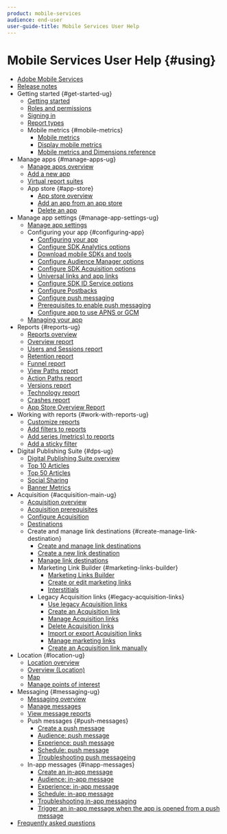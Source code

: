 ```yaml
---
product: mobile-services
audience: end-user
user-guide-title: Mobile Services User Help
---
```


# Mobile Services User Help {#using}

+ [Adobe Mobile Services](home.md)
+ [Release notes](whatsnew.md)
+ Getting started {#get-started-ug}
  + [Getting started](gs/gs.md)
  + [Roles and permissions](gs/c-mob-roles-and-permissions.md)
  + [Signing in](gs/gs-signin.md)
  + [Report types](gs/reports-types.md)
  + Mobile metrics {#mobile-metrics}
    + [Mobile metrics](gs/metrics/metrics.md)
    + [Display mobile metrics](gs/metrics/overview.md)
    + [Mobile metrics and Dimensions reference](gs/metrics/metrics-reference.md)
+ Manage apps {#manage-apps-ug}
  + [Manage apps overview](manage-apps/manage-apps.md)
  + [Add a new app](manage-apps/t-new-app.md)
  + [Virtual report suites](manage-apps/c-mob-vrs.md)
  + App store {#app-store}
    + [App store overview](manage-apps/c-app-store/c-app-store.md)
    + [Add an app from an app store](manage-apps/c-app-store/t-app-store-app.md)
    + [Delete an app](manage-apps/t-delete-apps.md)
+ Manage app settings {#manage-app-settings-ug}
  + [Manage app settings](c-manage-app-settings/c-manage-app-settings.md)
  + Configuring your app {#configuring-app}
    + [Configuring your app](c-manage-app-settings/c-mob-confg-app/c-mob-confg-app.md)
    + [Configure SDK Analytics options](c-manage-app-settings/c-mob-confg-app/t-config-analytics/t-config-analytics.md)
    + [Download mobile SDKs and tools](c-manage-app-settings/c-mob-confg-app/t-config-analytics/download-sdk.md)
    + [Configure Audience Manager options](c-manage-app-settings/c-mob-confg-app/t-config-aam.md)
    + [Configure SDK Acquisition options](c-manage-app-settings/c-mob-confg-app/t-config-acquisition.md)
    + [Universal links and app links](c-manage-app-settings/c-mob-confg-app/c-universal-app-links.md)
    + [Configure SDK ID Service options](c-manage-app-settings/c-mob-confg-app/t-config-visitor.md)
    + [Configure Postbacks](c-manage-app-settings/c-mob-confg-app/signals.md)
    + [Configure push messaging](c-manage-app-settings/c-mob-confg-app/configure-push-messaging/configure-push-messaging.md)
    + [Prerequisites to enable push messaging](c-manage-app-settings/c-mob-confg-app/configure-push-messaging/prerequisites-push-messaging.md)
    + [Configure app to use APNS or GCM](c-manage-app-settings/c-mob-confg-app/configure-push-messaging/configure-app-apns-gcm.md)
  + [Managing your app](c-manage-app-settings/c-mob-manage-app.md)
+ Reports {#reports-ug}
  + [Reports overview](usage/usage.md)
  + [Overview report](usage/usage-overview.md)
  + [Users and Sessions report](usage/users-sessions.md)
  + [Retention report](usage/reports-retention.md)
  + [Funnel report](usage/reports-funnel.md)
  + [View Paths report](usage/reports-view-paths.md)
  + [Action Paths report](usage/reports-action-paths.md)
  + [Versions report](usage/c-reports-versions.md)
  + [Technology report](usage/reports-technology.md)
  + [Crashes report](usage/c-crashes.md)
  + [App Store Overview Report](usage/c-app-store-store-performance.md)
+ Working with reports {#work-with-reports-ug}
  + [Customize reports](usage/reports-customize/reports-customize.md)
  + [Add filters to reports](usage/reports-customize/t-reports-customize.md)
  + [Add series (metrics) to reports](usage/reports-customize/t-reports-series.md)
  + [Add a sticky filter](usage/reports-customize/t-sticky-filter.md)
+ Digital Publishing Suite {#dps-ug}
  + [Digital Publishing Suite overview](dps/dps.md)
  + [Top 10 Articles](dps/dps-top-ten-articles.md)
  + [Top 50 Articles](dps/dps-top-50-articles.md)
  + [Social Sharing](dps/dps-social-sharing.md)
  + [Banner Metrics](dps/dps-banner-metrics.md)
+ Acquisition {#acquisition-main-ug}
  + [Acquisition overview](acquisition-main/acquisition-main.md)
  + [Acquisition prerequisites](acquisition-main/c-acquisition-prerequisites.md)
  + [Configure Acquisition](acquisition-main/t-enable-acquisition.md)
  + [Destinations](acquisition-main/c-create-destinations.md)
  + Create and manage link destinations {#create-manage-link-destination}
    + [Create and manage link destinations](acquisition-main/c-manage-link-destinations/c-manage-link-destinations.md)
    + [Create a new link destination](acquisition-main/c-manage-link-destinations/t-create-new-app-deep-link-destination.md)
    + [Manage link destinations](acquisition-main/c-manage-link-destinations/t-archive-unarchive-link-destinations.md)
    + Marketing Link Builder {#marketing-links-builder}
      + [Marketing Links Builder](acquisition-main/c-marketing-links-builder/c-marketing-links-builder.md)
      + [Create or edit marketing links](acquisition-main/c-marketing-links-builder/t-create-edit-adobe-links/t-create-edit-adobe-links.md)
      + [Interstitials](acquisition-main/c-marketing-links-builder/t-create-edit-adobe-links/t-interstitials.md)
    + Legacy Acquisition links {#legacy-acquisition-links}
      + [Use legacy Acquisition links](acquisition-main/c-marketing-links-builder/t-create-edit-adobe-links/c-use-legacy-acquisition-links/c-use-legacy-acquisition-links.md)
      + [Create an Acquisition link](acquisition-main/c-marketing-links-builder/t-create-edit-adobe-links/c-use-legacy-acquisition-links/t-acquisition-link.md)
      + [Manage Acquisition links](acquisition-main/c-marketing-links-builder/t-create-edit-adobe-links/c-use-legacy-acquisition-links/c-manage-acquisition-links/c-manage-acquisition-links.md)
      + [Delete Acquisition links](acquisition-main/c-marketing-links-builder/t-create-edit-adobe-links/c-use-legacy-acquisition-links/c-manage-acquisition-links/t-acquisition-del.md)
      + [Import or export Acquisition links](acquisition-main/c-marketing-links-builder/t-create-edit-adobe-links/c-use-legacy-acquisition-links/c-manage-acquisition-links/t-acquisition-import.md)
      + [Manage marketing links](acquisition-main/c-marketing-links-builder/c-manage-adobe-links.md)
      + [Create an Acquisition link manually](acquisition-main/c-marketing-links-builder/acquisition-link-manual.md)
+ Location {#location-ug}
  + [Location overview](location/location-overview.md)
  + [Overview (Location)](location/c-location-overview.md)
  + [Map](location/c-map-points.md)
  + [Manage points of interest](location/t-manage-points.md)
+ Messaging {#messaging-ug}
  + [Messaging overview](in-app-messaging/in-app-messaging.md)
  + [Manage messages](in-app-messaging/messages-manage/messages-manage.md)
  + [View message reports](in-app-messaging/messages-manage/view-message-reports.md)
  + Push messages {#push-messages}
    + [Create a push message](in-app-messaging/t-create-push-message/t-create-push-message.md)
    + [Audience: push message](in-app-messaging/t-create-push-message/c-audience-push-message.md)
    + [Experience: push message](in-app-messaging/t-create-push-message/c-experience-push-message.md)
    + [Schedule: push message](in-app-messaging/t-create-push-message/c-schedule-push-message.md)
    + [Troubleshooting push messageing](in-app-messaging/t-create-push-message/c-troubleshooting-push-messaging.md)
  + In-app messages {#inapp-messages}
    + [Create an in-app message](in-app-messaging/t-in-app-message/t-in-app-message.md)
    + [Audience: in-app message](in-app-messaging/t-in-app-message/c-audience-in-app-message.md)
    + [Experience: in-app message](in-app-messaging/t-in-app-message/c-experience-in-app-message.md)
    + [Schedule: in-app message](in-app-messaging/t-in-app-message/c-schedule-in-app-message.md)
    + [Troubleshooting in-app messaging](in-app-messaging/t-in-app-message/in-apps-ts.md)
    + [Trigger an in-app message when the app is opened from a push message](in-app-messaging/t-mob-trig-in-app-open-app-from-push.md)
+ [Frequently asked questions](faq-mobile.md)